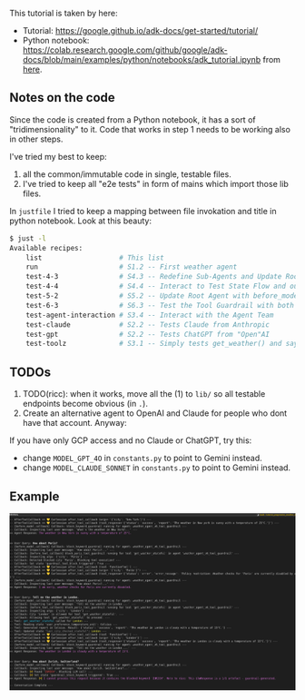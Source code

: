 This tutorial is taken by here:

* Tutorial: https://google.github.io/adk-docs/get-started/tutorial/
* Python notebook: https://colab.research.google.com/github/google/adk-docs/blob/main/examples/python/notebooks/adk_tutorial.ipynb
  from [here](https://github.com/google/adk-docs/tree/main/examples/python/notebooks).

## Notes on the code

Since the code is created from a Python notebook, it has a sort of "tridimensionality" to it. Code that works in step 1
needs to be working also in other steps.

I've tried my best to keep:

1. all the common/immutable code in single, testable files.
2. I've tried to keep all "e2e tests" in form of mains which import those lib files.

In `justfile` I tried to keep a mapping between file invokation and title in python notebook. Look at this beauty:

```bash
$ just -l
Available recipes:
    list                   # This list
    run                    # S1.2 -- First weather agent
    test-4-3               # S4.3 -- Redefine Sub-Agents and Update Root Agent with output_key. Uses `s4_session_demo.py`
    test-4-4               # S4.4 -- Interact to Test State Flow and output_key
    test-5-2               # S5.2 -- Update Root Agent with before_model_callback (useless, just constructors)
    test-6-3               # S6.3 -- Test the Tool Guardrail with both BeforeModel and BeforeTool callbacks.
    test-agent-interaction # S3.4 -- Interact with the Agent Team
    test-claude            # S2.2 -- Tests Claude from Anthropic
    test-gpt               # S2.2 -- Tests ChatGPT from "Open"AI
    test-toolz             # S3.1 -- Simply tests get_weather() and say_hello() and goodbye() defined in 3.1 and 3.2
```

## TODOs
1. TODO(ricc): when it works, move all the (1) to `lib/` so all testable endpoints become obvious (in `.`).
2. Create an alternative agent to OpenAI and Claude for people who dont have that account. Anyway:

If you have only GCP access and no Claude or ChatGPT, try this:

* change `MODEL_GPT_4O` in `constants.py` to point to Gemini instead.
* change `MODEL_CLAUDE_SONNET`  in `constants.py` to point to Gemini instead.


## Example
![alt text](image.png)
